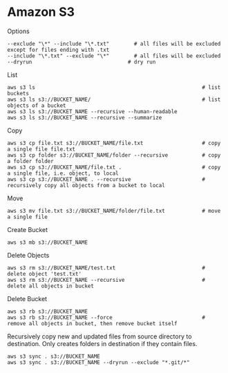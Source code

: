 # Amazon S3

Options

    --exclude "\*" --include "\*.txt"        # all files will be excluded except for files ending with .txt
    --include "\*.txt" --exclude "\*"        # all files will be excluded
    --dryrun                               # dry run

List

    aws s3 ls                                                      # list buckets
    aws s3 ls s3://BUCKET_NAME/                                    # list objects of a bucket
    aws s3 ls s3://BUCKET_NAME --recursive --human-readable
    aws s3 ls s3://BUCKET_NAME --recursive --summarize

Copy

    aws s3 cp file.txt s3://BUCKET_NAME/file.txt                   # copy a single file file.txt
    aws s3 cp folder s3://BUCKET_NAME/folder --recursive           # copy a folder folder
    aws s3 cp s3://BUCKET_NAME/file.txt .                          # copy a single file, i.e. object, to local
    aws s3 cp s3://BUCKET_NAME . --recursive                       # recursively copy all objects from a bucket to local

Move

    aws s3 mv file.txt s3://BUCKET_NAME/folder/file.txt            # move a single file

Create Bucket

    aws s3 mb s3://BUCKET_NAME

Delete Objects

    aws s3 rm s3://BUCKET_NAME/test.txt                            # delete object 'test.txt'
    aws s3 rm s3://BUCKET_NAME --recursive                         # delete all objects in bucket

Delete Bucket

    aws s3 rb s3://BUCKET_NAME
    aws s3 rb s3://BUCKET_NAME --force                             # remove all objects in bucket, then remove bucket itself

Recursively copy new and updated files from source directory to destination. Only creates folders in destination if they contain files.

    aws s3 sync . s3://BUCKET_NAME
    aws s3 sync . s3://BUCKET_NAME --dryrun --exclude "*.git/*"

